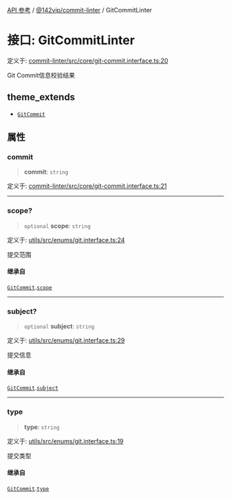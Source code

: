 [API 参考](../wiki/Home) / [@142vip/commit-linter](../wiki/@142vip.commit-linter) / GitCommitLinter

# 接口: GitCommitLinter

定义于: [commit-linter/src/core/git-commit.interface.ts:20](https://github.com/142vip/core-x/blob/5281e59d2cdd2de59e1ea761d17ed7fe118d1e60/packages/commit-linter/src/core/git-commit.interface.ts#L20)

Git Commit信息校验结果

## theme\_extends

* [`GitCommit`](../wiki/@142vip.utils.%E6%8E%A5%E5%8F%A3.GitCommit)

## 属性

### commit

> **commit**: `string`

定义于: [commit-linter/src/core/git-commit.interface.ts:21](https://github.com/142vip/core-x/blob/5281e59d2cdd2de59e1ea761d17ed7fe118d1e60/packages/commit-linter/src/core/git-commit.interface.ts#L21)

***

### scope?

> `optional` **scope**: `string`

定义于: [utils/src/enums/git.interface.ts:24](https://github.com/142vip/core-x/blob/5281e59d2cdd2de59e1ea761d17ed7fe118d1e60/packages/utils/src/enums/git.interface.ts#L24)

提交范围

#### 继承自

[`GitCommit`](../wiki/@142vip.utils.%E6%8E%A5%E5%8F%A3.GitCommit).[`scope`](../wiki/@142vip.utils.%E6%8E%A5%E5%8F%A3.GitCommit#scope)

***

### subject?

> `optional` **subject**: `string`

定义于: [utils/src/enums/git.interface.ts:29](https://github.com/142vip/core-x/blob/5281e59d2cdd2de59e1ea761d17ed7fe118d1e60/packages/utils/src/enums/git.interface.ts#L29)

提交信息

#### 继承自

[`GitCommit`](../wiki/@142vip.utils.%E6%8E%A5%E5%8F%A3.GitCommit).[`subject`](../wiki/@142vip.utils.%E6%8E%A5%E5%8F%A3.GitCommit#subject)

***

### type

> **type**: `string`

定义于: [utils/src/enums/git.interface.ts:19](https://github.com/142vip/core-x/blob/5281e59d2cdd2de59e1ea761d17ed7fe118d1e60/packages/utils/src/enums/git.interface.ts#L19)

提交类型

#### 继承自

[`GitCommit`](../wiki/@142vip.utils.%E6%8E%A5%E5%8F%A3.GitCommit).[`type`](../wiki/@142vip.utils.%E6%8E%A5%E5%8F%A3.GitCommit#type)
